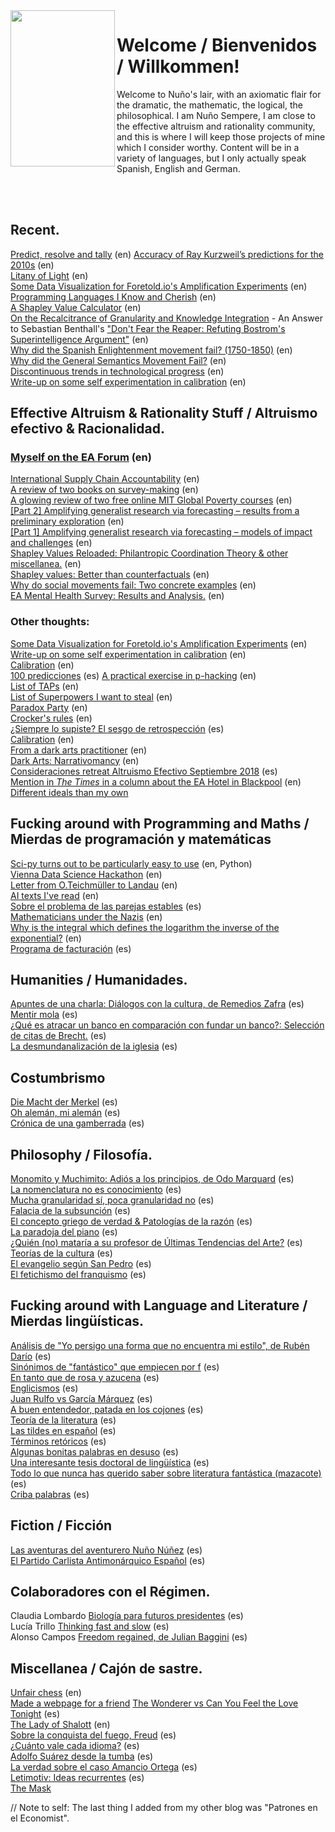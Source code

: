 <img align="left" width="167" height="250" src="https://nunosempere.github.io/Photo.jpeg">

# Welcome / Bienvenidos / Willkommen!

Welcome to Nuño's lair, with an axiomatic flair for the dramatic, the mathematic, the logical, the philosophical.
I am Nuño Sempere, I am close to the effective altruism and rationality community, and this is where I will keep those projects of mine which I consider worthy. Content will be in a variety of languages, but I only actually speak Spanish, English and German.

<br>


<br>

## Recent.
[Predict, resolve and tally](https://github.com/NunoSempere/PredictResolveTally) (en)
[Accuracy of Ray Kurzweil’s predictions for the 2010s](https://nunosempere.github.io/rat/KurzweilPredictionsForThe2010s.html) (en)  
[Litany of Light](https://nunosempere.github.io/ea/LitanyOfLight.html) (en)  
[Some Data Visualization for Foretold.io's Amplification Experiments](https://observablehq.com/@nunosempere/plots-for-the-amplification-experiment)  (en)  
[Programming Languages I Know and Cherish](http://nunosempere.github.io/maths-prog/ProgrammingLanguagesIknow)  (en)  
[A Shapley Value Calculator](http://shapleyvalue.com/)  (en)  
[On the Recalcitrance of Granularity and Knowledge Integration](https://nunosempere.github.io/rat/BayesRising) - An Answer to Sebastian Benthall's ["Don't Fear the Reaper: Refuting Bostrom's Superintelligence Argument"](https://arxiv.org/abs/1702.08495) (en)  
[Why did the Spanish Enlightenment movement fail? (1750-1850)](https://nunosempere.github.io/rat/spanishenlightenment) (en)  
[Why did the General Semantics Movement Fail?](https://nunosempere.github.io/rat/general-semantics) (en)  
[Discontinuous trends in technological progress](https://nunosempere.github.io/rat/Discontinuous-Progress.html)   (en)  
[Write-up on some self experimentation in calibration](https://nunosempere.github.io/rat/Self-experimentation-calibration.html)  (en)  

## Effective Altruism & Rationality Stuff / Altruismo efectivo & Racionalidad.

### [Myself on the EA Forum](https://forum.effectivealtruism.org/users/nunosempere) (en)  

[International Supply Chain Accountability](https://forum.effectivealtruism.org/posts/ME4zE34KBSYnt6hGp/new-top-ea-cause-international-supply-chain-accountability) (en)  
[A review of two books on survey-making](https://forum.effectivealtruism.org/posts/DCcciuLxRveSkBng2/a-review-of-two-books-on-survey-making) (en)  
[A glowing review of two free online MIT Global Poverty courses](https://forum.effectivealtruism.org/posts/S3vAPRp2XQ9BdDbPz/a-glowing-review-of-two-free-online-mit-global-poverty) (en)  
[[Part 2] Amplifying generalist research via forecasting – results from a preliminary exploration](https://forum.effectivealtruism.org/posts/ZTXKHayPexA6uSZqE/part-2-amplifying-generalist-research-via-forecasting) (en)  
[[Part 1] Amplifying generalist research via forecasting – models of impact and challenges](https://forum.effectivealtruism.org/posts/ZCZZvhYbsKCRRDTct/part-1-amplifying-generalist-research-via-forecasting-models) (en)  
[Shapley Values Reloaded: Philantropic Coordination Theory & other miscellanea.](https://forum.effectivealtruism.org/posts/3NYDwGvDbhwenpDHb/shapley-values-reloaded-philantropic-coordination-theory-and) (en)  
[Shapley values: Better than counterfactuals](https://forum.effectivealtruism.org/posts/XHZJ9i7QBtAJZ6byW/shapley-values-better-than-counterfactuals)  (en)  
[Why do social movements fail: Two concrete examples](https://forum.effectivealtruism.org/posts/7Pxx7kSQejX2MM2tE/why-do-social-movements-fail-two-concrete-examples)  (en)  
[EA Mental Health Survey: Results and Analysis.](https://forum.effectivealtruism.org/posts/FheKNFgPqEsN8Nxuv/ea-mental-health-survey-results-and-analysis)  (en)  

### Other thoughts:
[Some Data Visualization for Foretold.io's Amplification Experiments](https://observablehq.com/@nunosempere/plots-for-the-amplification-experiment)  (en)  
[Write-up on some self experimentation in calibration](https://nunosempere.github.io/rat/Self-experimentation-calibration.html)  (en)  
[Calibration](https://nunosempere.github.io/calibration/) (en)  
[100 predicciones](https://nunosempere.github.io/rat/100-predicciones-en-100-dias.html) (es) 
[A practical exercise in p-hacking](https://nunosempere.github.io/rat/eamentalhealth/p-hacking.html)  (en)  
[List of TAPs](https://nunosempere.github.io/rat/list-of-taps.html) (en)  
[List of Superpowers I want to steal](https://nunosempere.github.io/) (en)  
[Paradox Party](https://nunosempere.github.io/rat/paradox-party.html) (en)    
[Crocker's rules](https://nunosempere.github.io/) (en)  
[¿Siempre lo supiste? El sesgo de retrospección](https://nunosempere.github.io/) (es)  
[Calibration](https://nunosempere.github.io/https://calibration/) (en)  
[From a dark arts practitioner](https://nunosempere.github.io/rat/dark_arts.html) (en)  
[Dark Arts: Narrativomancy](https://nunosempere.github.io/miscellanea/narrativomancy.html) (en)  
[Consideraciones retreat Altruismo Efectivo Septiembre 2018](https://nunosempere.github.io/rat/AE-retreat.html) (es)  
[Mention in *The Times* in a column about the EA Hotel in Blackpool](https://nunosempere.github.io/rat/The-Times.html)  (en)
[Different ideals than my own](https://nunosempere.github.io/rat/Different-Ideals.html)


## Fucking around with Programming and Maths  / Mierdas de programación y matemáticas
[Sci-py turns out to be particularly easy to use](https://nunosempere.github.io/maths-prog/MachineLearningDemystified/) (en, Python)  
[Vienna Data Science Hackathon](https://nunosempere.github.io/maths-prog/Vienna-Data-Science-Hackathon-May-4-2019/)  (en)  
[Letter from O.Teichmüller to Landau](https://nunosempere.github.io/maths-prog/teichmuller.html) (en)  
[AI texts I've read](https://nunosempere.github.io/maths-prog/ai.html) (en)  
[Sobre el problema de las parejas estables](https://nunosempere.github.io/https://stable-marriage-problem/) (es)  
[Mathematicians under the Nazis](https://nunosempere.github.io/projects/mathematicians-under-the-nazis.html) (en)  
[Why is the integral which defines the logarithm the inverse of the exponential?](https://nunosempere.github.io/maths-prog/logarithms.pdf) (en)  
[Programa de facturación](https://easyfirma.es) (es)  

## Humanities / Humanidades.
[Apuntes de una charla: Diálogos con la cultura, de Remedios Zafra](https://nunosempere.github.io/humanities/remedios-zafra) (es)  
[Mentir mola](https://nunosempere.github.io/humanities/mentir-mola.html ) (es)  
[¿Qué es atracar un banco en comparación con fundar un banco?: Selección de citas de Brecht.](https://nunosempere.github.io/humanities/brecht.html) (es)  
[La desmundanalización de la iglesia](https://nunosempere.github.io/projects/catholic-church.html) (es)  

## Costumbrismo  
[Die Macht der Merkel](https://nunosempere.github.io/costumbrismo/merkel.html) (es)  
[Oh alemán, mi alemán](https://nunosempere.github.io/costumbrismo/aleman) (es)  
[Crónica de una gamberrada](https://nunosempere.github.io/costumbrismo/gamberrada/index.html) (es)  

## Philosophy  / Filosofía. 
[Monomito y Muchimito: Adiós a los principios, de Odo Marquard](https://nunosempere.github.io/philosophy/marquard.html) (es)  
[La nomenclatura no es conocimiento](https://nunosempere.github.io/philosophy/nomenclatura.html) (es)  
[Mucha granularidad sí, poca granularidad no](https://nunosempere.github.io/philosophy/granularidad.html) (es)  
[Falacia de la subsunción](https://nunosempere.github.io/philosophy/subsuncion.html) (es)  
[El concepto griego de verdad & Patologías de la razón](https://nunosempere.github.io/philosophy/aletheia/index.html) (es)  
[La paradoja del piano](https://nunosempere.github.io/philosophy/piano.html) (es)  
[¿Quién (no) mataría a su profesor de Últimas Tendencias del Arte?](https://nunosempere.github.io/philosophy/arte.html) (es)  
[Teorías de la cultura](https://nunosempere.github.io/philosophy/cultura.html) (es)  
[El evangelio según San Pedro](https://nunosempere.github.io/philosophy/san-pedro.html) (es)  
[El fetichismo del franquismo](https://nunosempere.github.io/philosophy/franquismo.html) (es)  

## Fucking around with Language and Literature / Mierdas lingüísticas. 
[Análisis de "Yo persigo una forma que no encuentra mi estilo", de Rubén Darío](https://nunosempere.github.io/lit/ruben-dario-yo-persigo-una-forma-que-no-encuentra-mi-estilo.html) (es)  
[Sinónimos de "fantástico" que empiecen por f](https://nunosempere.github.io/lit/fantastico.html) (es)  
[En tanto que de rosa y azucena](https://nunosempere.github.io/lit/en-tanto-que-de-rosa-y-azucena.html) (es)  
[Englicismos](https://nunosempere.github.io/lit/englicismos) (es)  
[Juan Rulfo vs García Márquez](https://nunosempere.github.io/lit/rulfo-garcia.html) (es)  
[A buen entendedor, patada en los cojones](https://nunosempere.github.io/lit/patada-en-los-cojones.html) (es)  
[Teoría de la literatura](https://nunosempere.github.io/lit/teoria-de-la-literatura.html) (es)  
[Las tildes en español](https://nunosempere.github.io/https://tildes/index.html) (es)  
[Términos retóricos](https://nunosempere.github.io/lit/terminos-retoricos.html) (es)  
[Algunas bonitas palabras en desuso](https://nunosempere.github.io/lit/desuso.html) (es)  
[Una interesante tesis doctoral de lingüística](https://nunosempere.github.io/lit/tesis/madurez) (es)  
[Todo lo que nunca has querido saber sobre literatura fantástica (mazacote)](https://nunosempere.github.io/lit-fantastica.html) (es)  
[Criba palabras](https://nunosempere.github.io/https://criba-de-palabras-Lucia/README.html) (es)  

## Fiction  / Ficción
[Las aventuras del aventurero Nuño Núñez](https://nunosempere.github.io/fiction/nuno-nunez.html) (es)  
[El Partido Carlista Antimonárquico Español](https://nunosempere.github.io/fiction/carlista.html) (es)  

## Colaboradores con el Régimen.
Claudia Lombardo [Biología para futuros presidentes](https://nunosempere.github.io/) (es)  
Lucía Trillo  [Thinking fast and slow](https://nunosempere.github.io/) (es)  
Alonso Campos [Freedom regained, de Julian Baggini](https://nunosempere.github.io/) (es)  

## Miscellanea / Cajón de sastre.
[Unfair chess](https://nunosempere.github.io/miscellanea/unfairchess.html)  (en)  
[Made a webpage for a friend](https://ciruelahaiti.github.io/)
[The Wonderer vs Can You Feel the Love Tonight](https://nunosempere.github.io/) (es)  
[The Lady of Shalott](https://nunosempere.github.io/) (en)  
[Sobre la conquista del fuego, Freud](https://nunosempere.github.io/) (es)  
[¿Cuánto vale cada idioma?](https://nunosempere.github.io/) (es)  
[Adolfo Suárez desde la tumba](https://nunosempere.github.io/) (es)  
[La verdad sobre el caso Amancio Ortega](https://nunosempere.github.io/miscellanea/inditex.html) (es)  
[Letimotiv: Ideas recurrentes](https://nunosempere.github.io/miscellanea/letimotiv.html) (es)   
[The Mask](https://nunosempere.github.io/miscellanea/The-Mask.html)  

// Note to self: The last thing I added from my other blog was "Patrones en el Economist".
